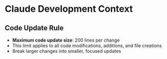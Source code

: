 # Claude Development Context

## Code Update Rule
- **Maximum code update size**: 200 lines per change
- This limit applies to all code modifications, additions, and file creations
- Break larger changes into smaller, focused updates